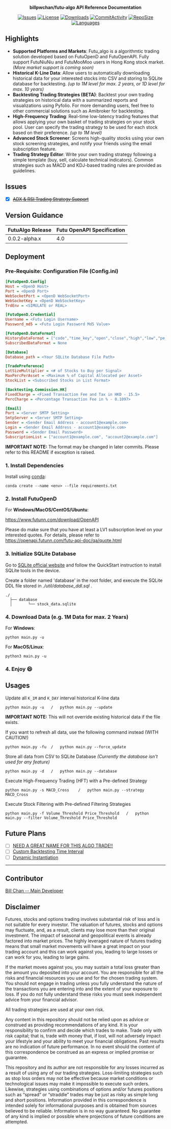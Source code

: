 <div align="center">

**billpwchan/futu-algo API Reference Documentation**

[![Issues](https://img.shields.io/github/issues/billpwchan/futu_algo?style=for-the-badge)](https://github.com/billpwchan/futu_algo/issues)
[![License](https://img.shields.io/github/license/billpwchan/futu_algo?style=for-the-badge)](https://github.com/billpwchan/futu_algo/blob/master/LICENSE)
[![Downloads](https://img.shields.io/github/downloads/billpwchan/futu_algo/total?style=for-the-badge)](https://github.com/billpwchan/futu_algo)
[![CommitActivity](https://img.shields.io/github/commit-activity/y/billpwchan/futu_algo?style=for-the-badge)](https://github.com/billpwchan/futu_algo/commits/master)
[![RepoSize](https://img.shields.io/github/repo-size/billpwchan/futu_algo?style=for-the-badge)](https://github.com/billpwchan/futu_algo)
[![Languages](https://img.shields.io/github/languages/top/billpwchan/futu_algo?style=for-the-badge)](https://github.com/billpwchan/futu_algo)

</div>

## Highlights

- **Supported Platforms and Markets**: Futu_algo is a algorithmtic trading solution developed based on FutuOpenD and
  FutuOpenAPI. Fully support FutuNiuNiu and FutuMooMoo users in Hong Kong stock market. *(More market support is coming
  soon)*
- **Historical K-Line Data**: Allow users to automatically downloading historical data for your interested stocks into
  CSV and storing to SQLite database for backtesting. *(up to 1M level for max. 2 years, or 1D level for max. 10 years)*
- **Backtesting Trading Strategies (BETA)**: Backtest your own trading strategies on historical data with a summarized
  reports and visualizations using Pyfolio. For more demanding users, feel free to other commercial solutions such as
  Amibroker for backtesting.
- **High-Frequency Trading**: Real-time low-latency trading features that allows applying your own basket of trading
  strategies on your stock pool. User can specify the trading strategy to be used for each stock based on their
  preference. *(up to 1M level)*
- **Advanced Stock Screener**: Screens high-quality stocks using your own stock screening strategies, and notify your
  friends using the email subscription feature.
- **Trading Strategy Editor**: Write your own trading strategy following a simple template (buy, sell, calculate
  technical indicators). Common strategies such as MACD and KDJ-based trading rules are provided as guidelines.

## Issues

- [x] ~~[ADX & RSI Trading Strategy Support](https://github.com/billpwchan/futu_algo/issues/1)~~

## Version Guidance

| FutuAlgo Release | Futu OpenAPI Specification |
|:-----------------|:---------------------------|
| 0.0.2-alpha.x    | 4.0                        |

## Deployment

### Pre-Requisite: Configuration File (Config.ini)

```ini
[FutuOpenD.Config]
Host = <OpenD Host>
Port = <OpenD Port>
WebSocketPort = <OpenD WebSocketPort>
WebSocketKey = <OpenD WebSocketKey>
TrdEnv = <SIMULATE or REAL>

[FutuOpenD.Credential]
Username = <Futu Login Username>
Password_md5 = <Futu Login Password Md5 Value>

[FutuOpenD.DataFormat]
HistoryDataFormat = ["code","time_key","open","close","high","low","pe_ratio","turnover_rate","volume","turnover","change_rate","last_close"]
SubscribedDataFormat = None

[Database]
Database_path = <Your SQLite Database File Path>

[TradePreference]
LotSizeMultiplier = <# of Stocks to Buy per Signal>
MaxPercPerAsset = <Maximum % of Capital Allocated per Asset>
StockList = <Subscribed Stocks in List Format>

[Backtesting.Commission.HK]
FixedCharge = <Fixed Transaction Fee and Tax in HKD - 15.5>
PercCharge = <Percentage Transaction Fee in % - 0.1097>

[Email]
Port = <Server SMTP Setting>
SmtpServer = <Server SMTP Setting>
Sender = <Sender Email Address - account1@example.com>
Login = <Sender Email Address - account1@example.com>
Password = <Sender Email Password>
SubscriptionList = ["account1@example.com", "account2@example.com"]
```

**IMPORTANT NOTE:** The format may be changed in later commits. Please refer to this README if exception is raised.

### 1. Install Dependencies

Install using [conda](https://docs.conda.io/en/latest/):

    conda create --name <env> --file requirements.txt

### 2. Install FutuOpenD

For **Windows/MacOS/CentOS/Ubuntu**:

https://www.futunn.com/download/OpenAPI

Please do make sure that you have at least a LV1 subscription level on your interested quotes. For details, please refer
to https://openapi.futunn.com/futu-api-doc/qa/quote.html

### 3. Initialize SQLite Database

Go to [SQLite official website](https://www.sqlite.org/quickstart.html) and follow the QuickStart instruction to install
SQLite tools in the device.

Create a folder named 'database' in the root folder, and execute the SQLite DDL file stored in *./util/database_ddl.sql*
.

```
./
  ├── database
  │       └── stock_data.sqlite
```

### 4. Download Data (e.g. 1M Data for max. 2 Years)

For **Windows**:

    python main.py -u

For **MacOS/Linux**:

    python3 main.py -u

### 4. Enjoy :smile:

## Usages

Update all `K_1M` and `K_DAY` interval historical K-line data

    python main.py -u   /   python main.py --update

**IMPORTANT NOTE:** This will not override existing historical data if the file exists.

If you want to refresh all data, use the following command instead (WITH CAUTION!)

    python main.py -fu  /   python main.py --force_update

Store all data from CSV to SQLite Database *(Currently the database isn't used for any feature)*

    python main.py -d   /   python main.py --database

Execute High-Frequency Trading (HFT) with a Pre-defined Strategy

    python main.py -s MACD_Cross    /   python main.py --strategy MACD_Cross

Execute Stock Filtering with Pre-defined Filtering Strategies

    python main.py -f Volume_Threshold Price_Threshold   /   python main.py --filter Volume_Threshold Price_Threshold

## Future Plans

- [ ] [NEED A GREAT NAME FOR THIS ALGO TRADE!!](https://github.com/billpwchan/futu_algo/issues/23)
- [ ] [Custom Backtesting Time Interval]()
- [ ] [Dynamic Instantiation](https://github.com/billpwchan/futu_algo/issues/18)

-----------

## Contributor

[Bill Chan -- Main Developer](https://github.com/billpwchan/)

## Disclaimer

Futures, stocks and options trading involves substantial risk of loss and is not suitable for every investor. The
valuation of futures, stocks and options may fluctuate, and, as a result, clients may lose more than their original
investment. The impact of seasonal and geopolitical events is already factored into market prices. The highly leveraged
nature of futures trading means that small market movements will have a great impact on your trading account and this
can work against you, leading to large losses or can work for you, leading to large gains.

If the market moves against you, you may sustain a total loss greater than the amount you deposited into your account.
You are responsible for all the risks and financial resources you use and for the chosen trading system. You should not
engage in trading unless you fully understand the nature of the transactions you are entering into and the extent of
your exposure to loss. If you do not fully understand these risks you must seek independent advice from your financial
advisor.

All trading strategies are used at your own risk.

Any content in this repository should not be relied upon as advice or construed as providing recommendations of any
kind. It is your responsibility to confirm and decide which trades to make. Trade only with risk capital; that is, trade
with money that, if lost, will not adversely impact your lifestyle and your ability to meet your financial obligations.
Past results are no indication of future performance. In no event should the content of this correspondence be construed
as an express or implied promise or guarantee.

This repository and its author are not responsible for any losses incurred as a result of using any of our trading
strategies. Loss-limiting strategies such as stop loss orders may not be effective because market conditions or
technological issues may make it impossible to execute such orders. Likewise, strategies using combinations of options
and/or futures positions such as “spread” or “straddle” trades may be just as risky as simple long and short positions.
Information provided in this correspondence is intended solely for informational purposes and is obtained from sources
believed to be reliable. Information is in no way guaranteed. No guarantee of any kind is implied or possible where
projections of future conditions are attempted.
